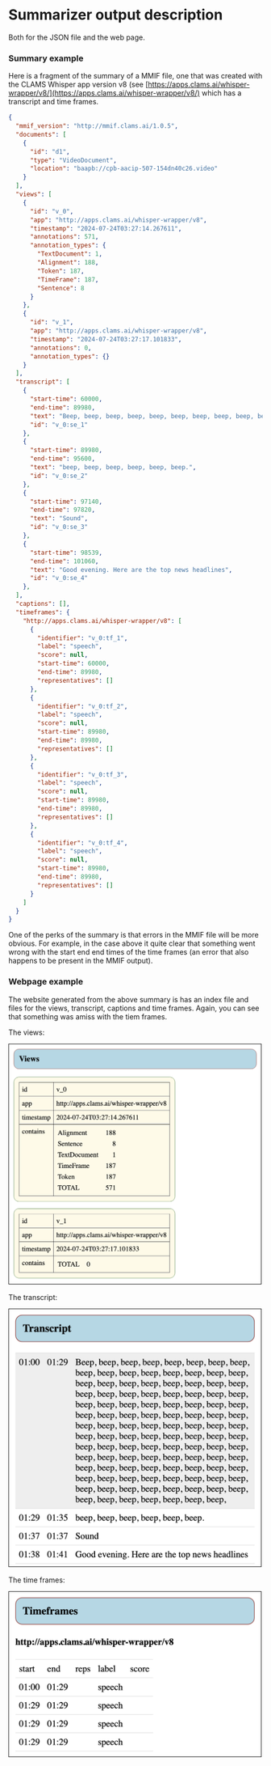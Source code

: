# Summarizer output description

Both for the JSON file and the web page.


### Summary example

Here is a fragment of the summary of a MMIF file, one that was created with the CLAMS Whisper app version v8 (see [https://apps.clams.ai/whisper-wrapper/v8/](https://apps.clams.ai/whisper-wrapper/v8/) which has a transcript and time frames.

```json
{
  "mmif_version": "http://mmif.clams.ai/1.0.5",
  "documents": [
    {
      "id": "d1",
      "type": "VideoDocument",
      "location": "baapb://cpb-aacip-507-154dn40c26.video"
    }
  ],
  "views": [
    {
      "id": "v_0",
      "app": "http://apps.clams.ai/whisper-wrapper/v8",
      "timestamp": "2024-07-24T03:27:14.267611",
      "annotations": 571,
      "annotation_types": {
        "TextDocument": 1,
        "Alignment": 188,
        "Token": 187,
        "TimeFrame": 187,
        "Sentence": 8
      }
    },
    {
      "id": "v_1",
      "app": "http://apps.clams.ai/whisper-wrapper/v8",
      "timestamp": "2024-07-24T03:27:17.101833",
      "annotations": 0,
      "annotation_types": {}
    }
  ],
  "transcript": [
    {
      "start-time": 60000,
      "end-time": 89980,
      "text": "Beep, beep, beep, beep, beep, beep, beep, beep, beep, beep, beep, beep, beep, beep, beep, beep, beep, beep, beep, beep, beep, beep, beep, beep, beep, beep, beep, beep, beep, beep, beep, beep, beep, beep, beep, beep, beep, beep, beep, beep, beep, beep, beep, beep, beep, beep, beep, beep, beep, beep, beep, beep, beep, beep, beep, beep, beep, beep, beep, beep, beep, beep, beep, beep, beep, beep, beep, beep, beep, beep, beep, beep, beep, beep, beep, beep, beep, beep, beep, beep, beep, beep, beep, beep, beep, beep, beep, beep, beep, beep, beep, beep, beep, beep, beep, beep, beep, beep, beep, beep, beep, beep, beep, beep, beep, beep, beep, beep, beep, beep, beep,",
      "id": "v_0:se_1"
    },
    {
      "start-time": 89980,
      "end-time": 95600,
      "text": "beep, beep, beep, beep, beep, beep.",
      "id": "v_0:se_2"
    },
    {
      "start-time": 97140,
      "end-time": 97820,
      "text": "Sound",
      "id": "v_0:se_3"
    },
    {
      "start-time": 98539,
      "end-time": 101060,
      "text": "Good evening. Here are the top news headlines",
      "id": "v_0:se_4"
    },
  ],
  "captions": [],
  "timeframes": {
    "http://apps.clams.ai/whisper-wrapper/v8": [
      {
        "identifier": "v_0:tf_1",
        "label": "speech",
        "score": null,
        "start-time": 60000,
        "end-time": 89980,
        "representatives": []
      },
      {
        "identifier": "v_0:tf_2",
        "label": "speech",
        "score": null,
        "start-time": 89980,
        "end-time": 89980,
        "representatives": []
      },
      {
        "identifier": "v_0:tf_3",
        "label": "speech",
        "score": null,
        "start-time": 89980,
        "end-time": 89980,
        "representatives": []
      },
      {
        "identifier": "v_0:tf_4",
        "label": "speech",
        "score": null,
        "start-time": 89980,
        "end-time": 89980,
        "representatives": []
      }
    ]
  }
}
```

One of the perks of the summary is that errors in the MMIF file will be more obvious. For example, in the case above it quite clear that something went wrong with the start end end times of the time frames (an error that also happens to be present in the MMIF output).


### Webpage example

The website generated from the above summary is has an index file and files for the views, transcript, captions and time frames. Again, you can see that something was amiss with the tiem frames.

The views:

<img src="page-views.png" width=500 border=1>

The transcript:

<img src="page-transcript.png" width=500 border=1>

The time frames:

<img src="page-timeframes.png" width=500 border=1>
